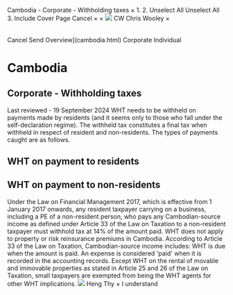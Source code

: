 Cambodia - Corporate - Withholding taxes
×
1.
2.
Unselect All
Unselect All
3.
Include Cover Page
Cancel
×
×
![](-/media/world-wide-tax-summaries/attachments/global---chris-wooley.ashx%3Frev=ac5e5f3223b34096b1afc2a6009c7320&revision=ac5e5f32-23b3-4096-b1af-c2a6009c7320&hash=859B7ADC84DC2CBEC9760E9E6EE7DE6D0A8BFCDF)
CW
Chris Wooley
×
######
Cancel
Send
Overview](cambodia.html)
Corporate
Individual
# Cambodia
## Corporate - Withholding taxes
Last reviewed - 19 September 2024
WHT needs to be withheld on payments made by residents (and it seems only to those who fall under the self-declaration regime). The withheld tax constitutes a final tax when withheld in respect of resident and non-residents.
The types of payments caught are as follows.
## WHT on payment to residents
## WHT on payment to non-residents
Under the Law on Financial Management 2017, which is effective from 1 January 2017 onwards, any resident taxpayer carrying on a business, including a PE of a non-resident person, who pays any Cambodian-source income as defined under Article 33 of the Law on Taxation to a non-resident taxpayer must withhold tax at 14% of the amount paid. WHT does not apply to property or risk reinsurance premiums in Cambodia.
According to Article 33 of the Law on Taxation, Cambodian-source income includes:
WHT is due when the amount is paid. An expense is considered 'paid' when it is recorded in the accounting records.
Except WHT on the rental of movable and immovable properties as stated in Article 25 and 26 of the Law on Taxation, small taxpayers are exempted from being the WHT agents for other WHT implications.
![](-/media/world-wide-tax-summaries/attachments/cambodia---heng_thy.ashx%3Frev=af9606be6c9d439d8cc7f70831fef34d&revision=af9606be-6c9d-439d-8cc7-f70831fef34d&hash=E0EB24E733F40ED0D469374FEE4767E95403E368)
Heng Thy
×
I understand